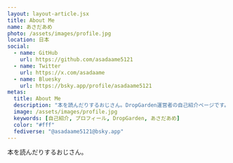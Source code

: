 ```yaml
---
layout: layout-article.jsx
title: About Me
name: あさだあめ
photo: /assets/images/profile.jpg
location: 日本
social:
  - name: GitHub
    url: https://github.com/asadaame5121
  - name: Twitter
    url: https://x.com/asadaame
  - name: Bluesky
    url: https://bsky.app/profile/asadaame5121
metas:
  title: About Me
  description: "本を読んだりするおじさん。DropGarden運営者の自己紹介ページです。"
  image: /assets/images/profile.jpg
  keywords: [自己紹介, プロフィール, DropGarden, あさだあめ]
  color: "#fff"
  fediverse: "@asadaame5121@bsky.app"
---
```


本を読んだりするおじさん。